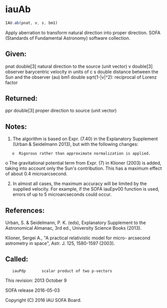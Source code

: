 # iauAb

```js
IAU.ab(pnat, v, s, bm1)
```

Apply aberration to transform natural direction into proper
direction.
SOFA (Standards of Fundamental Astronomy) software collection.


## Given:
  pnat    double[3]   natural direction to the source (unit vector)
  v       double[3]   observer barycentric velocity in units of c
  s       double      distance between the Sun and the observer (au)
  bm1     double      sqrt(1-|v|^2): reciprocal of Lorenz factor

## Returned:
  ppr     double[3]   proper direction to source (unit vector)

## Notes:

1) The algorithm is based on Expr. (7.40) in the Explanatory
   Supplement (Urban & Seidelmann 2013), but with the following
   changes:

```
   o  Rigorous rather than approximate normalization is applied.
```

   o  The gravitational potential term from Expr. (7) in
      Klioner (2003) is added, taking into account only the Sun's
      contribution.  This has a maximum effect of about
      0.4 microarcsecond.

2) In almost all cases, the maximum accuracy will be limited by the
   supplied velocity.  For example, if the SOFA iauEpv00 function is
   used, errors of up to 5 microarcseconds could occur.

## References:

   Urban, S. & Seidelmann, P. K. (eds), Explanatory Supplement to
   the Astronomical Almanac, 3rd ed., University Science Books
   (2013).

   Klioner, Sergei A., "A practical relativistic model for micro-
   arcsecond astrometry in space", Astr. J. 125, 1580-1597 (2003).

## Called:
```
   iauPdp       scalar product of two p-vectors
```

This revision:   2013 October 9

SOFA release 2016-05-03

Copyright (C) 2016 IAU SOFA Board.